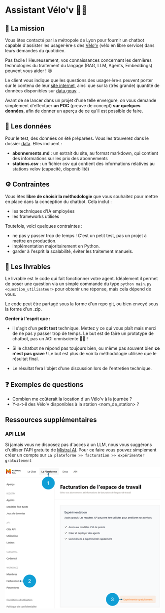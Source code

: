 # Assistant Vélo'v 🤖🚴

## 📄 La mission

Vous êtes contacté par la métropole de Lyon pour fournir un chatbot capable d'assister les usager·ère·s des [Vélo'v](https://velov.grandlyon.com/fr/home) (vélo en libre service) dans leurs demandes du quotidien.

Pas facile ! Heureusement, vos connaissances concernant les dernières technologies du traitement du langage (RAG, LLM, Agents, Embeddings) peuvent vous aider ! 😉

Le client vous indique que les questions des usager·ère·s peuvent porter sur le contenu de leur [site internet](https://velov.grandlyon.com/fr/home), ainsi que sur la (très grande) quantité de données disponibles sur [data.gouv](https://transport.data.gouv.fr/datasets/stations-velov-de-la-metropole-de-lyon-disponibilites-temps-reel)...

Avant de se lancer dans un projet d'une telle envergure, on vous demande simplement d'effectuer **un POC** (preuve de concept) **sur quelques données**, afin de donner un aperçu de ce qu'il est possible de faire.

## 📅 Les données

Pour le test, des données on été préparées. Vous les trouverez dans le dossier [data](./data). Elles incluent : 

- **abonnements.md** : un extrait du site, au format markdown, qui contient des informations sur les prix des abonnements
- **stations.csv** : un fichier csv qui contient des informations relatives au stations velov (capacité, disponibilité)

## ⚙️ Contraintes

Vous êtes **libre de choisir la méthodologie** que vous souhaitez pour mettre en place dans la conception du chatbot. Cela inclut : 
- les techniques d'IA employées
- les frameworks utilisés

Toutefois, voici quelques contraintes :

- ne pas y passer trop de temps ! C'est un petit test, pas un projet à mettre en production.
- implémentation majoritairement en Python.
- garder à l'esprit la scalabilité, éviter les traitement manuels.

## 💌 Les livrables

Le livrable est le code qui fait fonctionner votre agent. Idéalement il permet de poser une question via un simple commande du type ``python main.py <question_utilisateur>`` pour obtenir une réponse, mais cela dépend de vous.

Le code peut être partagé sous la forme d'un repo git, ou bien envoyé sous la forme d'un .zip.

**Gerder à l'esprit que :**

- il s'agit d'un **petit test** technique. Mettez y ce qui vous plaît mais merci de ne pas y passer trop de temps. Le but est de faire un prototype de chatbot, pas un AGI omnisciente 😶‍🌫️ !

- Si le chatbot ne répond pas toujours bien, ou même pas souvent bien **ce n'est pas grave** ! Le but est plus de voir la méthodologie utilisée que le résultat final.

- Le résultat fera l'objet d'une discussion lors de l'entretien technique.

## ❓ Exemples de questions

- Combien me coûterait la location d'un Vélo'v à la journée ?
- Y-a-t-il des Vélo'v disponibles à la station <nom_de_station> ?

## Ressources supplémentaires

### API LLM

Si jamais vous ne disposez pas d'accès à un LLM, nous vous suggérons d'utiliser l'API gratuite de [Mistral AI](https://console.mistral.ai/billing). Pour ce faire vous pouvez simplement créer un compte sur ``La plateforme >> facturation >> expérimenter gratuitement``

![procédure mistral API](./img/image.png)
